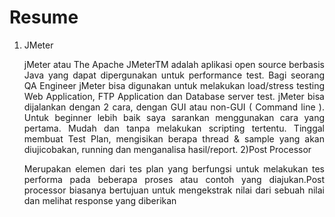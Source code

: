 # Resume
1) JMeter
<br><p align="justify"> jMeter atau The Apache JMeterTM adalah aplikasi open source berbasis Java yang dapat dipergunakan untuk performance test. Bagi seorang QA Engineer jMeter bisa digunakan untuk melakukan load/stress testing Web Application, FTP Application dan Database server test.
jMeter bisa dijalankan dengan 2 cara, dengan GUI atau non-GUI ( Command line ). Untuk beginner lebih baik saya sarankan menggunakan cara yang pertama. Mudah dan tanpa melakukan scripting tertentu. Tinggal membuat Test Plan, mengisikan berapa thread & sample yang akan diujicobakan, running dan menganalisa hasil/report.
2)Post Processor
<br><p align="justify"> Merupakan elemen dari tes plan yang berfungsi untuk melakukan tes performa pada beberapa proses atau contoh yang diajukan.Post processor biasanya bertujuan untuk mengekstrak nilai dari sebuah nilai dan melihat response yang diberikan
